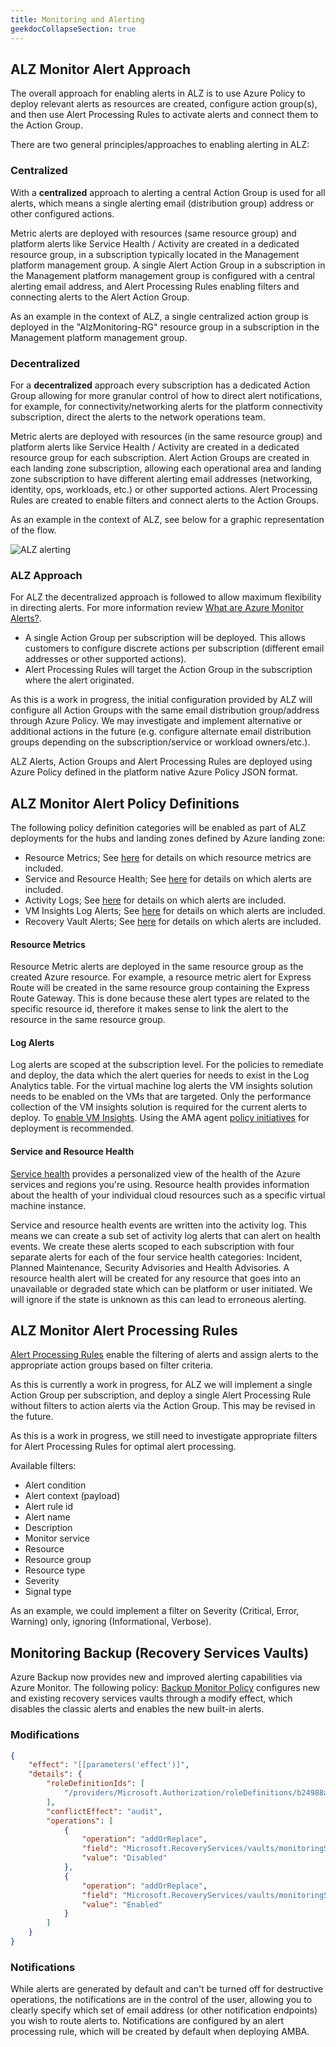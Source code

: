 ```yaml
---
title: Monitoring and Alerting
geekdocCollapseSection: true
---
```


## ALZ Monitor Alert Approach

The overall approach for enabling alerts in ALZ is to use Azure Policy to deploy relevant alerts as resources are created, configure action group(s), and then use Alert Processing Rules to activate alerts and connect them to the Action Group.

There are two general principles/approaches to enabling alerting in ALZ:

### Centralized

With a **centralized** approach to alerting a central Action Group is used for all alerts, which means a single alerting email (distribution group) address or other configured actions.

Metric alerts are deployed with resources (same resource group) and platform alerts like Service Health / Activity are created in a dedicated resource group, in a subscription typically located in the Management platform management group. A single Alert Action Group in a subscription in the Management platform management group is configured with a central alerting email address, and Alert Processing Rules enabling filters and connecting alerts to the Alert Action Group.

As an example in the context of ALZ, a single centralized action group is deployed in the "AlzMonitoring-RG" resource group in a subscription in the Management platform management group.

### Decentralized

For a **decentralized** approach every subscription has a dedicated Action Group allowing for more granular control of how to direct alert notifications, for example, for connectivity/networking alerts for the platform connectivity subscription, direct the alerts to the network operations team.

Metric alerts are deployed with resources (in the same resource group) and platform alerts like Service Health / Activity are created in a dedicated resource group for each subscription. Alert Action Groups are created in each landing zone subscription, allowing each operational area and landing zone subscription to have different alerting email addresses (networking, identity, ops, workloads, etc.) or other supported actions. Alert Processing Rules are created to enable filters and connect alerts to the Action Groups.

As an example in the context of ALZ, see below for a graphic representation of the flow.

![ALZ alerting](./media/amba-monitoringandalerting.2.png)


### ALZ Approach

For ALZ the decentralized approach is followed to allow maximum flexibility in directing alerts. For more information review [What are Azure Monitor Alerts?](https://learn.microsoft.com/en-us/azure/azure-monitor/alerts/alerts-overview).

- A single Action Group per subscription will be deployed. This allows customers to configure discrete actions per subscription (different email addresses or other supported actions).
- Alert Processing Rules will target the Action Group in the subscription where the alert originated.

As this is a work in progress, the initial configuration provided by ALZ will configure all Action Groups with the same email distribution group/address through Azure Policy. We may investigate and implement alternative or additional actions in the future (e.g. configure alternate email distribution groups depending on the subscription/service or workload owners/etc.).

ALZ Alerts, Action Groups and Alert Processing Rules are deployed using Azure Policy defined in the platform native Azure Policy JSON format.

## ALZ Monitor Alert Policy Definitions

The following policy definition categories will be enabled as part of ALZ deployments for the hubs and landing zones defined by Azure landing zone:

- Resource Metrics; See [here](./AMBA-Alerts-Details#metric-alerts-settings) for details on which resource metrics are included.
- Service and Resource Health; See [here](./AMBA-Alerts-Details#activity-log-alerts) for details on which alerts are included.
- Activity Logs; See [here](./AMBA-Alerts-Details#activity-log-administrative) for details on which alerts are included.
- VM Insights Log Alerts; See [here](./AMBA-Alerts-Details#vm-insights-log-alerts) for details on which alerts are included.
- Recovery Vault Alerts; See [here](./AMBA-Alerts-Details#recovery-vault-alerts) for details on which alerts are included.

#### Resource Metrics

Resource Metric alerts are deployed in the same resource group as the created Azure resource. For example, a resource metric alert for Express Route will be created in the same resource group containing the Express Route Gateway. This is done because these alert types are related to the specific resource id, therefore it makes sense to link the alert to the resource in the same resource group.

#### Log Alerts

Log alerts are scoped at the subscription level. For the policies to remediate and deploy, the data which the alert queries for needs to exist in the Log Analytics table. For the virtual machine log alerts the VM insights solution needs to be enabled on the VMs that are targeted. Only the performance collection of the VM insights solution is required for the current alerts to deploy. To [enable VM Insights](https://learn.microsoft.com/en-us/azure/azure-monitor/vm/vminsights-enable-overview). Using the AMA agent [policy initiatives](https://learn.microsoft.com/en-us/azure/azure-monitor/vm/vminsights-enable-policy) for deployment is recommended.

#### Service and Resource Health

[Service health](https://learn.microsoft.com/en-us/azure/service-health/overview) provides a personalized view of the health of the Azure services and regions you're using. Resource health provides information about the health of your individual cloud resources such as a specific virtual machine instance.

Service and resource health events are written into the activity log. This means we can create a sub set of activity log alerts that can alert on health events. We create these alerts scoped to each subscription with four separate alerts for each of the four service health categories: Incident, Planned Maintenance, Security Advisories and Health Advisories.
A resource health alert will be created for any resource that goes into an unavailable or degraded state which can be platform or user initiated. We will ignore if the state is unknown as this can lead to erroneous alerting.

## ALZ Monitor Alert Processing Rules

[Alert Processing Rules](https://learn.microsoft.com/en-us/azure/azure-monitor/alerts/alerts-processing-rules) enable the filtering of alerts and assign alerts to the appropriate action groups based on filter criteria.

As this is currently a work in progress, for ALZ we will implement a single Action Group per subscription, and deploy a single Alert Processing Rule without filters to action alerts via the Action Group. This may be revised in the future.

As this is a work in progress, we still need to investigate appropriate filters for Alert Processing Rules for optimal alert processing.

Available filters:

- Alert condition
- Alert context (payload)
- Alert rule id
- Alert name
- Description
- Monitor service
- Resource
- Resource group
- Resource type
- Severity
- Signal type

As an example, we could implement a filter on Severity (Critical, Error, Warning) only, ignoring (Informational, Verbose).

## Monitoring Backup (Recovery Services Vaults)

Azure Backup now provides new and improved alerting capabilities via Azure Monitor. The following policy: [Backup Monitor Policy](../blob/main/src/resources/Microsoft.Authorization/policyDefinitions/amba/deploy-rv_backuphealth_monitor.json) configures new and existing recovery services vaults through a modify effect, which disables the classic alerts and enables the new built-in alerts.

### Modifications

```json
{
    "effect": "[[parameters('effect')]",
    "details": {
        "roleDefinitionIds": [
            "/providers/Microsoft.Authorization/roleDefinitions/b24988ac-6180-42a0-ab88-20f7382dd24c"
        ],
        "conflictEffect": "audit",
        "operations": [
            {
                "operation": "addOrReplace",
                "field": "Microsoft.RecoveryServices/vaults/monitoringSettings.classicAlertSettings.alertsForCriticalOperations",
                "value": "Disabled"
            },
            {
                "operation": "addOrReplace",
                "field": "Microsoft.RecoveryServices/vaults/monitoringSettings.azureMonitorAlertSettings.alertsForAllJobFailures",
                "value": "Enabled"
            }
        ]
    }
}
```

### Notifications
While alerts are generated by default and can't be turned off for destructive operations, the notifications are in the control of the user, allowing you to clearly specify which set of email address (or other notification endpoints) you wish to route alerts to. Notifications are configured by an alert processing rule, which will be created by default when deploying AMBA.
